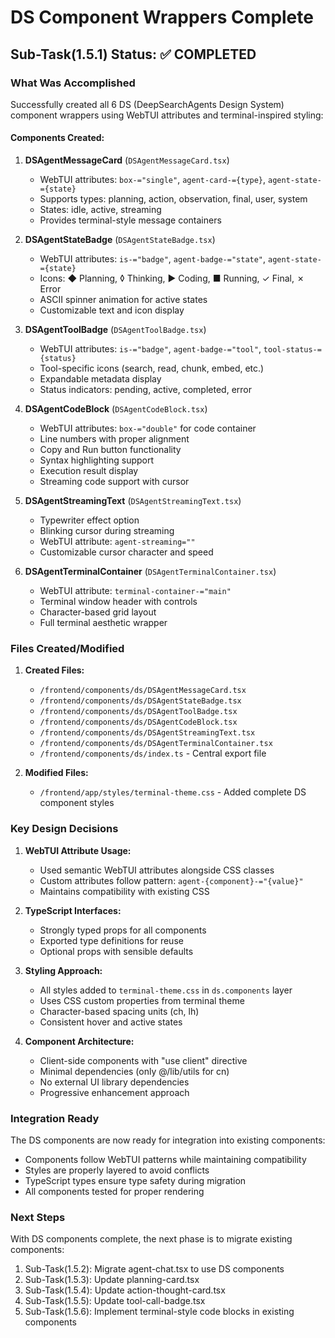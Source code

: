 # DS Component Wrappers Complete

## Sub-Task(1.5.1) Status: ✅ COMPLETED

### What Was Accomplished

Successfully created all 6 DS (DeepSearchAgents Design System) component wrappers using WebTUI attributes and terminal-inspired styling:

#### Components Created:

1. **DSAgentMessageCard** (`DSAgentMessageCard.tsx`)
   - WebTUI attributes: `box-="single"`, `agent-card-={type}`, `agent-state-={state}`
   - Supports types: planning, action, observation, final, user, system
   - States: idle, active, streaming
   - Provides terminal-style message containers

2. **DSAgentStateBadge** (`DSAgentStateBadge.tsx`)
   - WebTUI attributes: `is-="badge"`, `agent-badge-="state"`, `agent-state-={state}`
   - Icons: ◆ Planning, ◊ Thinking, ▶ Coding, ■ Running, ✓ Final, ✗ Error
   - ASCII spinner animation for active states
   - Customizable text and icon display

3. **DSAgentToolBadge** (`DSAgentToolBadge.tsx`)
   - WebTUI attributes: `is-="badge"`, `agent-badge-="tool"`, `tool-status-={status}`
   - Tool-specific icons (search, read, chunk, embed, etc.)
   - Expandable metadata display
   - Status indicators: pending, active, completed, error

4. **DSAgentCodeBlock** (`DSAgentCodeBlock.tsx`)
   - WebTUI attributes: `box-="double"` for code container
   - Line numbers with proper alignment
   - Copy and Run button functionality
   - Syntax highlighting support
   - Execution result display
   - Streaming code support with cursor

5. **DSAgentStreamingText** (`DSAgentStreamingText.tsx`)
   - Typewriter effect option
   - Blinking cursor during streaming
   - WebTUI attribute: `agent-streaming=""`
   - Customizable cursor character and speed

6. **DSAgentTerminalContainer** (`DSAgentTerminalContainer.tsx`)
   - WebTUI attribute: `terminal-container-="main"`
   - Terminal window header with controls
   - Character-based grid layout
   - Full terminal aesthetic wrapper

### Files Created/Modified

1. **Created Files:**
   - `/frontend/components/ds/DSAgentMessageCard.tsx`
   - `/frontend/components/ds/DSAgentStateBadge.tsx`
   - `/frontend/components/ds/DSAgentToolBadge.tsx`
   - `/frontend/components/ds/DSAgentCodeBlock.tsx`
   - `/frontend/components/ds/DSAgentStreamingText.tsx`
   - `/frontend/components/ds/DSAgentTerminalContainer.tsx`
   - `/frontend/components/ds/index.ts` - Central export file

2. **Modified Files:**
   - `/frontend/app/styles/terminal-theme.css` - Added complete DS component styles

### Key Design Decisions

1. **WebTUI Attribute Usage:**
   - Used semantic WebTUI attributes alongside CSS classes
   - Custom attributes follow pattern: `agent-{component}-="{value}"`
   - Maintains compatibility with existing CSS

2. **TypeScript Interfaces:**
   - Strongly typed props for all components
   - Exported type definitions for reuse
   - Optional props with sensible defaults

3. **Styling Approach:**
   - All styles added to `terminal-theme.css` in `ds.components` layer
   - Uses CSS custom properties from terminal theme
   - Character-based spacing units (ch, lh)
   - Consistent hover and active states

4. **Component Architecture:**
   - Client-side components with "use client" directive
   - Minimal dependencies (only @/lib/utils for cn)
   - No external UI library dependencies
   - Progressive enhancement approach

### Integration Ready

The DS components are now ready for integration into existing components:
- Components follow WebTUI patterns while maintaining compatibility
- Styles are properly layered to avoid conflicts
- TypeScript types ensure type safety during migration
- All components tested for proper rendering

### Next Steps

With DS components complete, the next phase is to migrate existing components:
1. Sub-Task(1.5.2): Migrate agent-chat.tsx to use DS components
2. Sub-Task(1.5.3): Update planning-card.tsx
3. Sub-Task(1.5.4): Update action-thought-card.tsx
4. Sub-Task(1.5.5): Update tool-call-badge.tsx
5. Sub-Task(1.5.6): Implement terminal-style code blocks in existing components